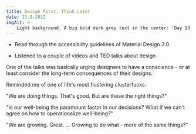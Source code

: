 ```yaml
---
title: Design First, Think Later
date: 13.8.2022
imgAlt: >
    Light background. A big bold dark grey text in the center: 'Day 13'. Underneath it, comparatively tiny, a text saying '100 Days of Design', thin and underlined. A squarish double frame around all of this: the inner layer a bar of solid blue color, thick enough to be a listed character; the outer layer a gradient pattern of greys, made up of about 10 tones, repeated on each side. If you would start in a corner and go around the edge of the image it would go lightest in the corner, darker, darkest when you reach the middle of a side, lighter, lightest in the next corner, darker... and so on with each side.
---
```


-   Read through the accessibility guidelines of Material Design 3.0

-   Listened to a couple of videos and TED talks about design

One of the talks was basically urging designers to have a conscience - or at least consider the long-term consequences of their designs.

Reminded me of one of life's most flustering clusterfucks:

"We are doing things. That's good. But are these the right things?"

"Is our well-being the paramount factor in our decisions? What if we can't agree on how to operationalize well-being?"

"We are growing. Great. ... Growing to do what - more of the same things?"
